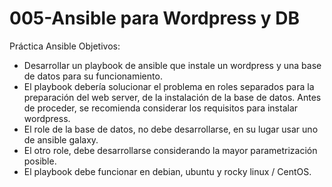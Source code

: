 # 005-Ansible para Wordpress y DB
Práctica Ansible
Objetivos:
- Desarrollar un playbook de ansible que instale un wordpress y una base de datos para su funcionamiento. 
- El playbook debería solucionar el problema en roles separados para la preparación del web server, de la instalación de la base de datos. Antes de proceder, se recomienda considerar los requisitos para instalar wordpress. 
- El role de la base de datos, no debe desarrollarse, en su lugar usar uno de ansible galaxy. 
- El otro role, debe desarrollarse considerando la mayor parametrización posible. 
- El playbook debe funcionar en debian, ubuntu y rocky linux / CentOS.